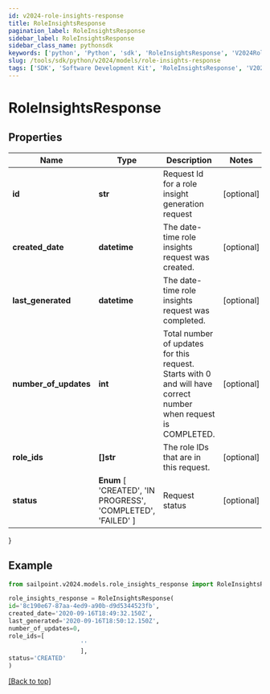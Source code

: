 ```yaml
---
id: v2024-role-insights-response
title: RoleInsightsResponse
pagination_label: RoleInsightsResponse
sidebar_label: RoleInsightsResponse
sidebar_class_name: pythonsdk
keywords: ['python', 'Python', 'sdk', 'RoleInsightsResponse', 'V2024RoleInsightsResponse'] 
slug: /tools/sdk/python/v2024/models/role-insights-response
tags: ['SDK', 'Software Development Kit', 'RoleInsightsResponse', 'V2024RoleInsightsResponse']
---
```


# RoleInsightsResponse


## Properties

Name | Type | Description | Notes
------------ | ------------- | ------------- | -------------
**id** | **str** | Request Id for a role insight generation request | [optional] 
**created_date** | **datetime** | The date-time role insights request was created. | [optional] 
**last_generated** | **datetime** | The date-time role insights request was completed. | [optional] 
**number_of_updates** | **int** | Total number of updates for this request. Starts with 0 and will have correct number when request is COMPLETED. | [optional] 
**role_ids** | **[]str** | The role IDs that are in this request. | [optional] 
**status** |  **Enum** [  'CREATED',    'IN PROGRESS',    'COMPLETED',    'FAILED' ] | Request status | [optional] 
}

## Example

```python
from sailpoint.v2024.models.role_insights_response import RoleInsightsResponse

role_insights_response = RoleInsightsResponse(
id='8c190e67-87aa-4ed9-a90b-d9d5344523fb',
created_date='2020-09-16T18:49:32.150Z',
last_generated='2020-09-16T18:50:12.150Z',
number_of_updates=0,
role_ids=[
                    ''
                    ],
status='CREATED'
)

```
[[Back to top]](#) 

